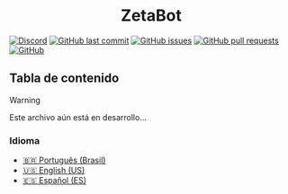 <h1 align="center">ZetaBot</h1>

[![Discord](https://img.shields.io/discord/1251629071960506479?logo=discord&logoColor=%23fff&label=discord)](https://Fdiscord.gg/n2wGCdj46B)
[![GitHub last commit](https://img.shields.io/github/last-commit/freitaseric/zetabot)](https://img.shields.io/github/last-commit/freitaseric/zetabot)
[![GitHub issues](https://img.shields.io/github/issues-raw/freitaseric/zetabot)](https://img.shields.io/github/issues-raw/freitaseric/zetabot)
[![GitHub pull requests](https://img.shields.io/github/issues-pr/freitaseric/zetabot)](https://img.shields.io/github/issues-pr/freitaseric/zetabot)
[![GitHub](https://img.shields.io/github/license/freitaseric/zetabot)](https://img.shields.io/github/license/freitaseric/zetabot)

## Tabla de contenido

> [!WARNING]
> Este archivo aún está en desarrollo...

### Idioma

- [🇧🇷 Português (Brasil)](./LEIAME.md)
- [🇺🇸 English (US)](./README.md)
- [🇪🇸 Español (ES)](./LEEME.md)
